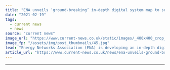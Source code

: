 ```yaml
---
title: "ENA unveils ‘ground-breaking’ in-depth digital system map to support decarbonisation pathway"
date: "2021-02-19"
tags: 
  - current news
  - news
source: "current news"
image_url: "https://www.current-news.co.uk/static/images/_400x400_crop_center-center/ENA-digital-system-map-credit-ENA.jpg"
image_fp: "/assets/img/post_thumbnails/45.jpg"
lead: "​Energy Networks Association (ENA) is developing an in-depth digital system map of the UK’s energy system to support a pathway to net zero."
article_url: "https://www.current-news.co.uk/news/ena-unveils-ground-breaking-in-depth-digital-system-map-to-support-decarbonisation-pathway?utm_source=rss-feeds&utm_medium=rss&utm_campaign=rss"
---
```


---
